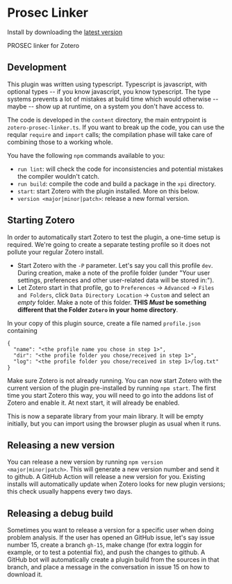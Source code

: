 Prosec Linker
=================

Install by downloading the [latest version](https://github.com/retorquere/zotero-prosec-linker/releases/latest)

PROSEC linker for Zotero

## Development

This plugin was written using typescript. Typescript is javascript,
with optional types -- if you know javascript, you know typescript.
The type systems prevents a lot of mistakes at build time which
would otherwise -- maybe -- show up at runtime, on a system you
don't have access to.

The code is developed in the `content` directory, the main entrypoint
is `zotero-prosec-linker.ts`. If you want to break up the code, you
can use the reqular `require` and `import` calls; the compilation
phase will take care of combining those to a working whole.

You have the following `npm` commands available to you:

* `run lint`: will check the code for inconsistencies and potential mistakes the compiler wouldn't catch.
* `run build`: compile the code and build a package in the `xpi` directory.
* `start`: start Zotero with the plugin installed. More on this below.
* `version <major|minor|patch>`: release a new formal version.

## Starting Zotero

In order to automatically start Zotero to test the plugin, a one-time setup is required. We're going to create a separate testing profile so it does not pollute your regular Zotero install.

* Start Zotero with the `-P` parameter. Let's say you call this profile `dev`. During creation, make a note of the profile folder (under "Your user settings, preferences and other user-related data will be stored in:").
* Let Zotero start in that profile, go to `Preferences` -> `Advanced` -> `Files and Folders`, click `Data Directory Location` -> `Custom` and select an *empty* folder. Make a note of this folder. **THIS *Must* be something different that the Folder `Zotero` in your home directory**.

In your copy of this plugin source, create a file named `profile.json` containing

```
{
  "name": "<the profile name you chose in step 1>",
  "dir": "<the profile folder you chose/received in step 1>",
  "log": "<the profile folder you chose/received in step 1>/log.txt"
}
```

Make sure Zotero is not already running. You can now start Zotero with the current version of the plugin pre-installed by running `npm start`. The first time you start Zotero this way, you will need to go into the addons list of Zotero and enable it. At next start, it will already be enabled.

This is now a separate library from your main library. It will be empty initially, but you can import using the browser plugin as usual when it runs.

## Releasing a new version

You can release a new version by running `npm version <major|minor|patch>`. This will generate a new version number and send it to github. A GitHub Action will release a new version for you. Existing installs will automatically update when Zotero looks for new plugin versions; this check usually happens every two days.

## Releasing a debug build

Sometimes you want to release a version for a specific user when doing problem analysis. If the user has opened an GitHub issue, let's say issue number 15, create a branch `gh-15`, make change (for extra loggin for example, or to test a potential fix), and push the changes to github. A GitHub bot will automatically create a plugin build from the sources in that branch, and place a message in the conversation in issue 15 on how to download it.
